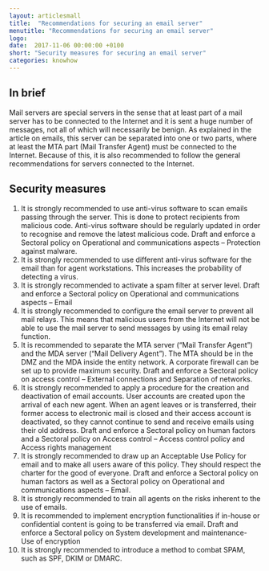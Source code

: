 ```yaml
---
layout: articlesmall
title:  "Recommendations for securing an email server"
menutitle: "Recommendations for securing an email server"
logo:
date:  2017-11-06 00:00:00 +0100
short: "Security measures for securing an email server"
categories: knowhow
---
```

## In brief
Mail servers are special servers in the sense that at least part of a mail server has to be connected to the Internet and it is sent a huge number of messages, not all of which will necessarily be benign. As explained in the article on emails, this server can be separated into one or two parts, where at least the MTA part (Mail Transfer Agent) must be connected to the Internet. Because of this, it is also recommended to follow the general recommendations for servers connected to the Internet.

## Security measures

1. It is strongly recommended to use anti-virus software to scan emails passing through the server. This is done to protect recipients from malicious code. Anti-virus software should be regularly updated in order to recognise and remove the latest malicious code. Draft and enforce a Sectoral policy on Operational and communications aspects – Protection against malware.
2. It is strongly recommended to use different anti-virus software for the email than for agent workstations. This increases the probability of detecting a virus.
3. It is strongly recommended to activate a spam filter at server level. Draft and enforce a Sectoral policy on Operational and communications aspects – Email
4. It is strongly recommended to configure the email server to prevent all mail relays. This means that malicious users from the Internet will not be able to use the mail server to send messages by using its email relay function.
5. It is recommended to separate the MTA server (“Mail Transfer Agent”) and the MDA server (“Mail Delivery Agent”). The MTA should be in the DMZ and the MDA inside the entity network. A corporate firewall can be set up to provide maximum security. Draft and enforce a Sectoral policy on access control – External connections and Separation of networks.
6. It is strongly recommended to apply a procedure for the creation and deactivation of email accounts. User accounts are created upon the arrival of each new agent. When an agent leaves or is transferred, their former access to electronic mail is closed and their access account is deactivated, so they cannot continue to send and receive emails using their old address. Draft and enforce a Sectoral policy on human factors and a Sectoral policy on Access control – Access control policy and Access rights management
7. It is strongly recommended to draw up an Acceptable Use Policy for email and to make all users aware of this policy. They should respect the charter for the good of everyone. Draft and enforce a Sectoral policy on human factors as well as a Sectoral policy on Operational and communications aspects – Email.
8. It is strongly recommended to train all agents on the risks inherent to the use of emails.
9. It is recommended to implement encryption functionalities if in-house or confidential content is going to be transferred via email. Draft and enforce a Sectoral policy on System development and maintenance- Use of encryption
10. It is strongly recommended to introduce a method to combat SPAM, such as SPF, DKIM or DMARC.
